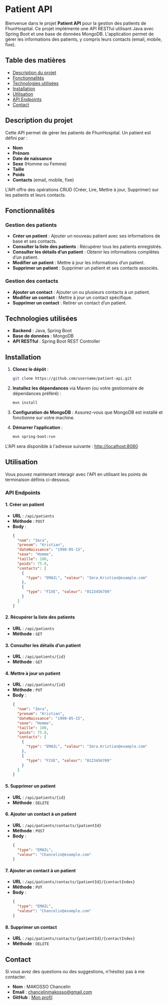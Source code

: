 # Patient API

Bienvenue dans le projet **Patient API** pour la gestion des patients de FhunHospital. Ce projet implémente une API RESTful utilisant Java avec Spring Boot et une base de données MongoDB. L'application permet de gérer les informations des patients, y compris leurs contacts (email, mobile, fixe).

## Table des matières

- [Description du projet](#description-du-projet)
- [Fonctionnalités](#fonctionnalités)
- [Technologies utilisées](#technologies-utilisées)
- [Installation](#installation)
- [Utilisation](#utilisation)
- [API Endpoints](#api-endpoints)
- [Contact](#contact)

## Description du projet

Cette API permet de gérer les patients de FhunHospital. Un patient est défini par :

- **Nom**
- **Prénom**
- **Date de naissance**
- **Sexe** (Homme ou Femme)
- **Taille**
- **Poids**
- **Contacts** (email, mobile, fixe)

L'API offre des opérations CRUD (Créer, Lire, Mettre à jour, Supprimer) sur les patients et leurs contacts.

## Fonctionnalités

### Gestion des patients
- **Créer un patient** : Ajouter un nouveau patient avec ses informations de base et ses contacts.
- **Consulter la liste des patients** : Récupérer tous les patients enregistrés.
- **Consulter les détails d’un patient** : Obtenir les informations complètes d’un patient.
- **Modifier un patient** : Mettre à jour les informations d’un patient.
- **Supprimer un patient** : Supprimer un patient et ses contacts associés.

### Gestion des contacts
- **Ajouter un contact** : Ajouter un ou plusieurs contacts à un patient.
- **Modifier un contact** : Mettre à jour un contact spécifique.
- **Supprimer un contact** : Retirer un contact d’un patient.

## Technologies utilisées

- **Backend** : Java, Spring Boot
- **Base de données** : MongoDB
- **API RESTful** : Spring Boot REST Controller

## Installation

1. **Clonez le dépôt** :

   ```bash
   git clone https://github.com/username/patient-api.git
   ```

2. **Installez les dépendances** via Maven (ou votre gestionnaire de dépendances préféré) :

   ```bash
   mvn install
   ```

3. **Configuration de MongoDB** : Assurez-vous que MongoDB est installé et fonctionne sur votre machine.

4. **Démarrer l’application** :

   ```bash
   mvn spring-boot:run
   ```

L'API sera disponible à l'adresse suivante : [http://localhost:8080](http://localhost:8080)

## Utilisation

Vous pouvez maintenant interagir avec l'API en utilisant les points de terminaison définis ci-dessous.

### API Endpoints

#### 1. Créer un patient
- **URL** : `/api/patients`
- **Méthode** : `POST`
- **Body** :
  ```json
  {
    "nom": "Imra",
    "prenom": "Kristian",
    "dateNaissance": "1990-05-15",
    "sexe": "Homme",
    "taille": 180,
    "poids": 75.0,
    "contacts": [
      {
        "type": "EMAIL", "valeur": "Imra.Kristian@example.com"
      },
      {
        "type": "FIXE", "valeur": "0123456789"
      }
    ]
  }
  ```

#### 2. Récupérer la liste des patients
- **URL** : `/api/patients`
- **Méthode** : `GET`

#### 3. Consulter les détails d’un patient
- **URL** : `/api/patients/{id}`
- **Méthode** : `GET`

#### 4. Mettre à jour un patient
- **URL** : `/api/patients/{id}`
- **Méthode** : `PUT`
- **Body** : 
  ```json
  {
    "nom": "Imra",
    "prenom": "Kristian",
    "dateNaissance": "1990-05-15",
    "sexe": "Homme",
    "taille": 180,
    "poids": 75.0,
    "contacts": [
      {
        "type": "EMAIL", "valeur": "Imra.Kristian@example.com"
      },
      {
        "type": "FIXE", "valeur": "0123456789"
      }
    ]
  }
  ```

#### 5. Supprimer un patient
- **URL** : `/api/patients/{id}`
- **Méthode** : `DELETE`

#### 6. Ajouter un contact à un patient
- **URL** : `/api/patients/contacts/{patientId}`
- **Méthode** : `POST`
- **Body** :
  ```json
  {
    "type": "EMAIL",
    "valeur": "Chancelin@example.com"
  }
  ```

#### 7. Ajouter un contact à un patient
- **URL** : `/api/patients/contacts/{patientId}/{contactIndex}`
- **Méthode** : `PUT`
- **Body** :
  ```json
  {
    "type": "EMAIL",
    "valeur": "Chancelin@example.com"
  }
  ```

#### 8. Supprimer un contact
- **URL** : `/api/patients/contacts/{patientId}/{contactIndex}`
- **Méthode** : `DELETE`

## Contact

Si vous avez des questions ou des suggestions, n'hésitez pas à me contacter.

- **Nom** : MAKOSSO Chancelin
- **Email** : chancelinmakosso@gmail.com
- **GitHub** : [Mon profil](https://github.com/Chanclin/)

```
